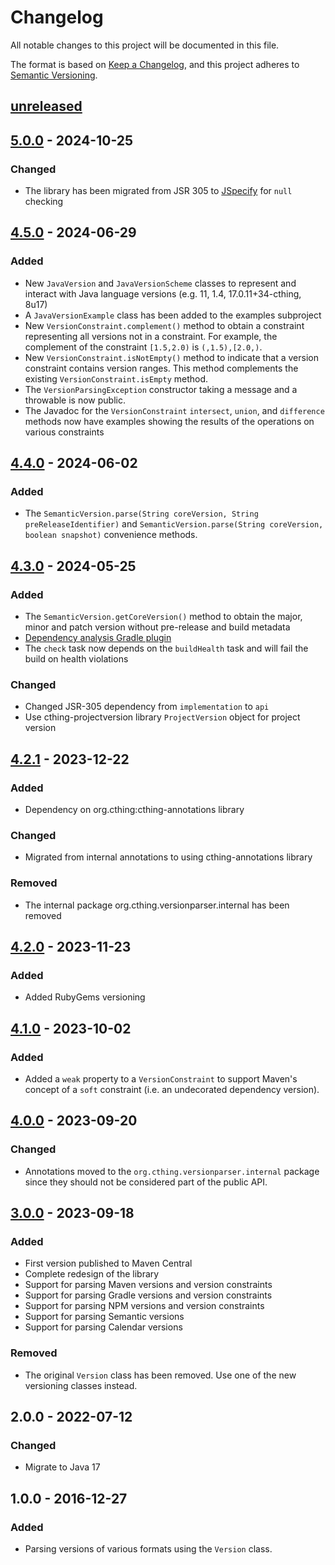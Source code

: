 # Changelog

All notable changes to this project will be documented in this file.

The format is based on [Keep a Changelog](https://keepachangelog.com/en/1.0.0/),
and this project adheres to [Semantic Versioning](https://semver.org/spec/v2.0.0.html).

## [unreleased]

## [5.0.0] - 2024-10-25

### Changed

- The library has been migrated from JSR 305 to [JSpecify](https://jspecify.dev/) for `null` checking

## [4.5.0] - 2024-06-29

### Added

- New `JavaVersion` and `JavaVersionScheme` classes to represent and interact with Java language
  versions (e.g. 11, 1.4, 17.0.11+34-cthing, 8u17)
- A `JavaVersionExample` class has been added to the examples subproject
- New `VersionConstraint.complement()` method to obtain a constraint representing all versions
  not in a constraint. For example, the complement of the constraint `[1.5,2.0)` is `(,1.5),[2.0,)`.
- New `VersionConstraint.isNotEmpty()` method to indicate that a version constraint contains version
  ranges. This method complements the existing `VersionConstraint.isEmpty` method.
- The `VersionParsingException` constructor taking a message and a throwable is now public.
- The Javadoc for the `VersionConstraint` `intersect`, `union`, and `difference` methods now have
  examples showing the results of the operations on various constraints

## [4.4.0] - 2024-06-02

### Added

- The `SemanticVersion.parse(String coreVersion, String preReleaseIdentifier)` and
  `SemanticVersion.parse(String coreVersion, boolean snapshot)` convenience methods.

## [4.3.0] - 2024-05-25

### Added

- The `SemanticVersion.getCoreVersion()` method to obtain the major, minor and patch version without
  pre-release and build metadata
- [Dependency analysis Gradle plugin](https://github.com/autonomousapps/dependency-analysis-gradle-plugin)
- The `check` task now depends on the `buildHealth` task and will fail the build on health violations

### Changed
 
- Changed JSR-305 dependency from `implementation` to `api`
- Use cthing-projectversion library `ProjectVersion` object for project version

## [4.2.1] - 2023-12-22

### Added

- Dependency on org.cthing:cthing-annotations library

### Changed

- Migrated from internal annotations to using cthing-annotations library

### Removed

- The internal package org.cthing.versionparser.internal has been removed

## [4.2.0] - 2023-11-23

### Added

- Added RubyGems versioning

## [4.1.0] - 2023-10-02

### Added

- Added a `weak` property to a `VersionConstraint` to support Maven's concept of a `soft` constraint (i.e. an
  undecorated dependency version).

## [4.0.0] - 2023-09-20

### Changed

- Annotations moved to the `org.cthing.versionparser.internal` package since they should not be
  considered part of the public API.

## [3.0.0] - 2023-09-18

### Added

- First version published to Maven Central
- Complete redesign of the library
- Support for parsing Maven versions and version constraints
- Support for parsing Gradle versions and version constraints
- Support for parsing NPM versions and version constraints
- Support for parsing Semantic versions
- Support for parsing Calendar versions

### Removed

- The original `Version` class has been removed. Use one of the new versioning classes instead.

## 2.0.0 - 2022-07-12

### Changed

- Migrate to Java 17

## 1.0.0 - 2016-12-27

### Added

- Parsing versions of various formats using the `Version` class.

[unreleased]: https://github.com/cthing/versionparser/compare/5.0.0...HEAD
[5.0.0]: https://github.com/cthing/versionparser/releases/tag/5.0.0
[4.5.0]: https://github.com/cthing/versionparser/releases/tag/4.5.0
[4.4.0]: https://github.com/cthing/versionparser/releases/tag/4.4.0
[4.3.0]: https://github.com/cthing/versionparser/releases/tag/4.3.0
[4.2.1]: https://github.com/cthing/versionparser/releases/tag/4.2.1
[4.2.0]: https://github.com/cthing/versionparser/releases/tag/4.2.0
[4.1.0]: https://github.com/cthing/versionparser/releases/tag/4.1.0
[4.0.0]: https://github.com/cthing/versionparser/releases/tag/4.0.0
[3.0.0]: https://github.com/cthing/versionparser/releases/tag/3.0.0
